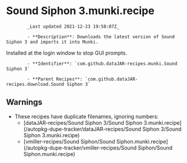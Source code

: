 # Sound Siphon 3.munki.recipe

            _Last updated 2021-12-23 19:58:07Z_

            - **Description**: Downloads the latest version of Sound Siphon 3 and imports it into Munki.

Installed at the login window to stop GUI prompts.

            - **Identifier**: `com.github.dataJAR-recipes.munki.Sound Siphon 3`

            - **Parent Recipes**: `com.github.dataJAR-recipes.download.Sound Siphon 3`

## Warnings

- These recipes have duplicate filenames, ignoring numbers:
    - [dataJAR-recipes/Sound Siphon 3/Sound Siphon 3.munki.recipe](/autopkg-dupe-tracker/dataJAR-recipes/Sound Siphon 3/Sound Siphon 3.munki.recipe)
    - [vmiller-recipes/Sound Siphon/Sound Siphon.munki.recipe](/autopkg-dupe-tracker/vmiller-recipes/Sound Siphon/Sound Siphon.munki.recipe)
